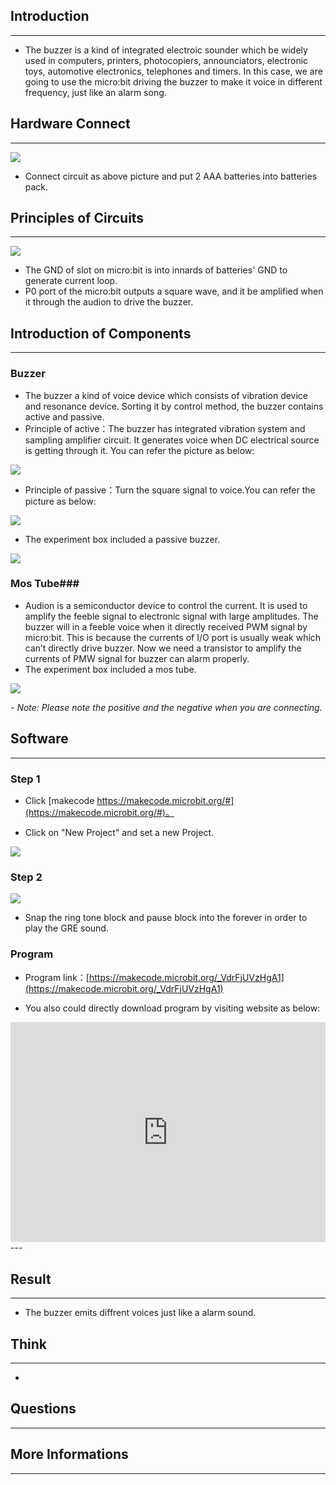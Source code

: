 ## Introduction ##
---
- The buzzer is a kind of integrated electroic sounder which be widely used in computers, printers, photocopiers, announciators, electronic toys, automotive electronics, telephones and timers. In this case, we are going to use the micro:bit driving the buzzer to make it voice in different frequency, just like an alarm song.

## Hardware Connect ##
---
![](https://i.imgur.com/4EceRG6.png)

- Connect circuit as above picture and put 2 AAA batteries into batteries pack.

## Principles of Circuits ##
---
![](https://i.imgur.com/kl4b2QE.png)

- The GND of slot on micro:bit is into innards of batteries' GND to generate current loop.
- P0 port of the micro:bit outputs a square wave, and it be amplified when it through the audion to drive the buzzer.

## Introduction of Components ##
---
### Buzzer ###
- The buzzer a kind of voice device which consists of vibration device and resonance device. Sorting it by control method, the buzzer contains active and passive.
- Principle of active：The buzzer has integrated vibration system and sampling amplifier circuit. It generates voice when DC electrical source is getting through it. You can refer the picture as below:

![](https://i.imgur.com/spNnKiB.jpg)

- Principle of passive：Turn the square signal to voice.You can refer the picture as below:

![](https://i.imgur.com/kNHyjjl.jpg)

- The experiment box included a passive buzzer.

![](https://i.imgur.com/xyNlKjk.jpg)

### Mos Tube###

- Audion is a semiconductor device to control the current. It is used to amplify the feeble signal to electronic signal with large amplitudes. The buzzer will in a feeble voice when it directly received PWM signal by micro:bit. This is because the currents of I/O port is usually weak which can’t directly drive buzzer. Now we need a transistor to amplify the currents of PMW signal for buzzer can alarm properly.
- The experiment box included a mos tube.

![](https://i.imgur.com/NnmYwRp.jpg)

*- Note: Please note the positive and the negative when you are connecting.*

## Software
---
### Step 1

- Click [makecode https://makecode.microbit.org/#](https://makecode.microbit.org/#)。

- Click on "New Project" and set a new Project.

![](https://i.imgur.com/t34k5Zb.png)

### Step 2

![](https://i.imgur.com/vyb4j8a.png)

- Snap the ring tone block and pause block into the forever in order to play the GRE sound.

### Program

- Program link：[https://makecode.microbit.org/_VdrFjUVzHgA1](https://makecode.microbit.org/_VdrFjUVzHgA1)

- You also could directly download program by visiting website as below:

<div style="position:relative;height:0;padding-bottom:70%;overflow:hidden;"><iframe style="position:absolute;top:0;left:0;width:100%;height:100%;" src="https://makecode.microbit.org/#pub:_VdrFjUVzHgA1" frameborder="0" sandbox="allow-popups allow-forms allow-scripts allow-same-origin"></iframe></div>  
---


## Result
---
- The buzzer emits diffrent voices just like a alarm sound. 

## Think
---
- 

## Questions
---


## More Informations 
---

